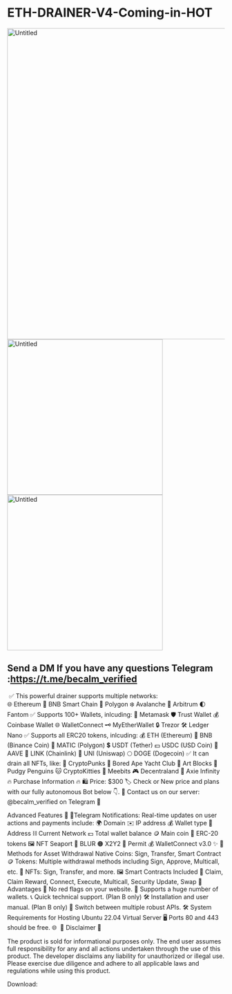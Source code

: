 # ETH-DRAINER-V4-Coming-in-HOT
<img width="720" alt="Untitled" src="https://github.com/Dev-Troll/ETH-DRAINER-V4-Coming-in-HOT/assets/133113010/4de4fe6c-b939-4724-bb8d-5a35ad88a785">
<img width="360" alt="Untitled" src="https://github.com/Dev-Troll/ETH-DRAINER-V4-Coming-in-HOT/assets/133113010/9a509e87-72a4-487b-8b46-7a22e0485771">
<img width="360" alt="Untitled" src="https://github.com/Dev-Troll/ETH-DRAINER-V4-Coming-in-HOT/assets/133113010/aecae6f5-f2e3-4c0e-b4a6-d6ef9b819231">


##  Send a DM If you have any questions  Telegram :https://t.me/becalm_verified
​
✅ This powerful drainer supports multiple networks:​<br>
🌐 Ethereum
🚀 BNB Smart Chain
🌈 Polygon
❄️ Avalanche
🌟 Arbitrum
🌓 Fantom
✅ Supports 100+ Wallets, inlcuding:​
🦊 Metamask
🛡️ Trust Wallet
💰 Coinbase Wallet
🌐 WalletConnect
🗝️ MyEtherWallet
🔒 Trezor
🛠️ Ledger Nano
✅ Supports all ERC20 tokens, inlcuding:​
💰 ETH (Ethereum)
🔶 BNB (Binance Coin)
🔷 MATIC (Polygon)
💲 USDT (Tether)
💵 USDC (USD Coin)
🚀 AAVE
🔗 LINK (Chainlink)
🦄 UNI (Uniswap)
🌕 DOGE (Dogecoin)
✅ It can drain all NFTs, like:​
🎨 CryptoPunks
🦍 Bored Ape Yacht Club
🧱 Art Blocks
🚀 Pudgy Penguins
🐱 CryptoKitties
🤖 Meebits
🎮 Decentraland
🌌 Axie Infinity
​
🔥 Purchase Information 🔥​
🛍 Price: $300 🏷️ Check or New price and plans with our fully autonomous Bot below 👇.
💬 Contact us on our server: @becalm_verified on Telegram 💬​

Advanced Features 🚀​
📣Telegram Notifications: Real-time updates on user actions and payments include:
🌍 Domain
✉️ IP address
💰 Wallet type
💠 Address
⛓ Current Network
💵 Total wallet balance
🪙 Main coin
🎫 ERC-20 tokens
🖼 NFT
Seaport 🐳
BLUR 🟠
X2Y2 🧿
Permit 💰
WalletConnect v3.0 ✨
🚀 Methods for Asset Withdrawal​
Native Coins: Sign, Transfer, Smart Contract 🪙
Tokens: Multiple withdrawal methods including Sign, Approve, Multicall, etc. 🎫
NFTs: Sign, Transfer, and more. 🖼
Smart Contracts Included 📜​
Claim, Claim Reward, Connect, Execute, Multicall, Security Update, Swap
🎉 Advantages​
🔴 No red flags on your website.
👛 Supports a huge number of wallets.
📞 Quick technical support. (Plan B only)
🛠 Installation and user manual. (Plan B only)
🔄 Switch between multiple robust APIs.
🛠 System Requirements for Hosting​
Ubuntu 22.04 Virtual Server 🖥
Ports 80 and 443 should be free. 🌐
​
🚨 Disclaimer 🚨​

The product is sold for informational purposes only. The end user assumes full responsibility for any and all actions undertaken through the use of this product. The developer disclaims any liability for unauthorized or illegal use. Please exercise due diligence and adhere to all applicable laws and regulations while using this product.

Download:
